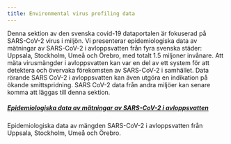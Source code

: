 ```yaml
---
title: Environmental virus profiling data
---
```


Denna sektion av den svenska covid-19 dataportalen är fokuserad på SARS-CoV-2 virus i miljön. Vi presenterar epidemiologiska data av mätningar av SARS-CoV-2 i avloppsvatten från fyra svenska städer: Uppsala, Stockholm, Umeå och Örebro, med totalt 1.5 miljoner invånare.  Att mäta virusmängder i avloppsvatten kan var en del av ett system för att detektera och övervaka förekomsten  av SARS-CoV-2 i samhället.  Data rörande SARS CoV-2 i avloppsvatten kan även utgöra en indikation på ökande smittspridning.  SARS CoV-2 data från andra miljöer kan senare komma att läggas till denna sektion.   

##### [Epidemiologiska data av mätningar av SARS-CoV-2 i avloppsvatten   ](/sv/data_types/environment/wastewater/)
Epidemiologiska data av mängden SARS-CoV-2 i avloppsvatten från Uppsala, Stockholm, Umeå och Örebro.
